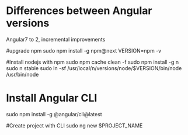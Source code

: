# Differences between Angular versions
Angular7 to 2, incremental improvements

#upgrade npm
sudo npm install -g npm@next
VERSION=npm -v

#Install nodejs with npm
sudo npm cache clean -f
sudo npm install -g n
sudo n stable
sudo ln -sf /usr/local/n/versions/node/$VERSION/bin/node /usr/bin/node

# Install Angular CLI
sudo npm install -g @angular/cli@latest 

#Create project with CLI
sudo ng new $PROJECT_NAME
